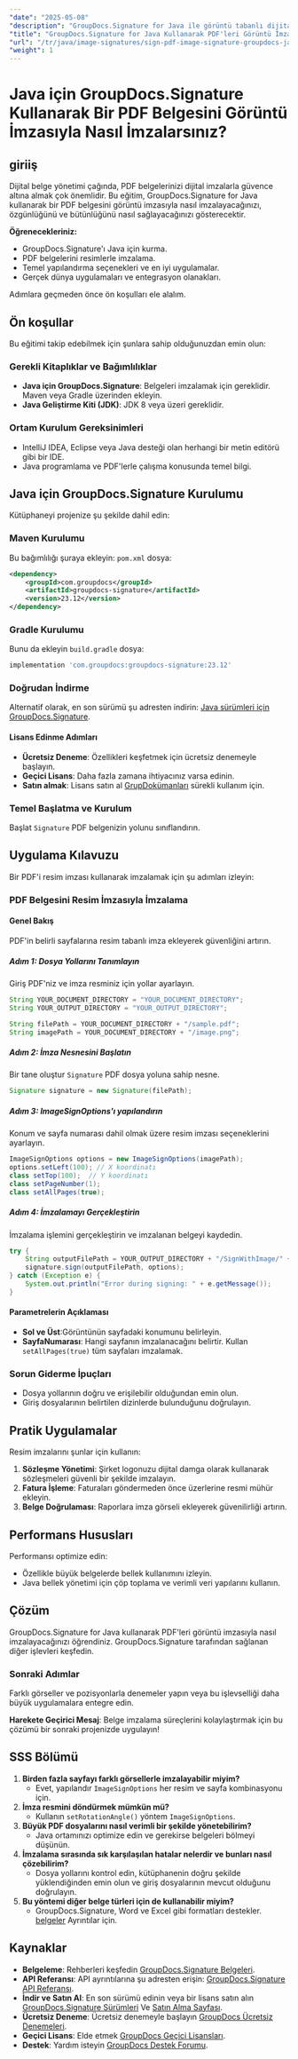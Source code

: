 ```yaml
---
"date": "2025-05-08"
"description": "GroupDocs.Signature for Java ile görüntü tabanlı dijital imzalar ekleyerek PDF belgelerinizi nasıl güvence altına alacağınızı öğrenin. Bu adım adım kılavuzu izleyin."
"title": "GroupDocs.Signature for Java Kullanarak PDF'leri Görüntü İmzalarıyla Nasıl İmzalarsınız? Adım Adım Kılavuz"
"url": "/tr/java/image-signatures/sign-pdf-image-signature-groupdocs-java/"
"weight": 1
---
```


# Java için GroupDocs.Signature Kullanarak Bir PDF Belgesini Görüntü İmzasıyla Nasıl İmzalarsınız?

## giriiş
Dijital belge yönetimi çağında, PDF belgelerinizi dijital imzalarla güvence altına almak çok önemlidir. Bu eğitim, GroupDocs.Signature for Java kullanarak bir PDF belgesini görüntü imzasıyla nasıl imzalayacağınızı, özgünlüğünü ve bütünlüğünü nasıl sağlayacağınızı gösterecektir.

**Öğrenecekleriniz:**
- GroupDocs.Signature'ı Java için kurma.
- PDF belgelerini resimlerle imzalama.
- Temel yapılandırma seçenekleri ve en iyi uygulamalar.
- Gerçek dünya uygulamaları ve entegrasyon olanakları.

Adımlara geçmeden önce ön koşulları ele alalım.

## Ön koşullar
Bu eğitimi takip edebilmek için şunlara sahip olduğunuzdan emin olun:

### Gerekli Kitaplıklar ve Bağımlılıklar
- **Java için GroupDocs.Signature**: Belgeleri imzalamak için gereklidir. Maven veya Gradle üzerinden ekleyin.
- **Java Geliştirme Kiti (JDK)**: JDK 8 veya üzeri gereklidir.

### Ortam Kurulum Gereksinimleri
- IntelliJ IDEA, Eclipse veya Java desteği olan herhangi bir metin editörü gibi bir IDE.
- Java programlama ve PDF'lerle çalışma konusunda temel bilgi.

## Java için GroupDocs.Signature Kurulumu
Kütüphaneyi projenize şu şekilde dahil edin:

### Maven Kurulumu
Bu bağımlılığı şuraya ekleyin: `pom.xml` dosya:
```xml
<dependency>
    <groupId>com.groupdocs</groupId>
    <artifactId>groupdocs-signature</artifactId>
    <version>23.12</version>
</dependency>
```

### Gradle Kurulumu
Bunu da ekleyin `build.gradle` dosya:
```gradle
implementation 'com.groupdocs:groupdocs-signature:23.12'
```

### Doğrudan İndirme
Alternatif olarak, en son sürümü şu adresten indirin: [Java sürümleri için GroupDocs.Signature](https://releases.groupdocs.com/signature/java/).

#### Lisans Edinme Adımları
- **Ücretsiz Deneme**: Özellikleri keşfetmek için ücretsiz denemeyle başlayın.
- **Geçici Lisans**: Daha fazla zamana ihtiyacınız varsa edinin.
- **Satın almak**: Lisans satın al [GrupDokümanları](https://purchase.groupdocs.com/buy) sürekli kullanım için.

### Temel Başlatma ve Kurulum
Başlat `Signature` PDF belgenizin yolunu sınıflandırın.

## Uygulama Kılavuzu
Bir PDF'i resim imzası kullanarak imzalamak için şu adımları izleyin:

### PDF Belgesini Resim İmzasıyla İmzalama
#### Genel Bakış
PDF'in belirli sayfalarına resim tabanlı imza ekleyerek güvenliğini artırın.

##### Adım 1: Dosya Yollarını Tanımlayın
Giriş PDF'niz ve imza resminiz için yollar ayarlayın.
```java
String YOUR_DOCUMENT_DIRECTORY = "YOUR_DOCUMENT_DIRECTORY";
String YOUR_OUTPUT_DIRECTORY = "YOUR_OUTPUT_DIRECTORY";

String filePath = YOUR_DOCUMENT_DIRECTORY + "/sample.pdf";
String imagePath = YOUR_DOCUMENT_DIRECTORY + "/image.png";
```

##### Adım 2: İmza Nesnesini Başlatın
Bir tane oluştur `Signature` PDF dosya yoluna sahip nesne.
```java
Signature signature = new Signature(filePath);
```

##### Adım 3: ImageSignOptions'ı yapılandırın
Konum ve sayfa numarası dahil olmak üzere resim imzası seçeneklerini ayarlayın.
```java
ImageSignOptions options = new ImageSignOptions(imagePath);
options.setLeft(100); // X koordinatı
class setTop(100);  // Y koordinatı
class setPageNumber(1);
class setAllPages(true);
```

##### Adım 4: İmzalamayı Gerçekleştirin
İmzalama işlemini gerçekleştirin ve imzalanan belgeyi kaydedin.
```java
try {
    String outputFilePath = YOUR_OUTPUT_DIRECTORY + "/SignWithImage/" + new File(filePath).getName();
    signature.sign(outputFilePath, options);
} catch (Exception e) {
    System.out.println("Error during signing: " + e.getMessage());
}
```

#### Parametrelerin Açıklaması
- **Sol ve Üst**:Görüntünün sayfadaki konumunu belirleyin.
- **SayfaNumarası**: Hangi sayfanın imzalanacağını belirtir. Kullan `setAllPages(true)` tüm sayfaları imzalamak.

### Sorun Giderme İpuçları
- Dosya yollarının doğru ve erişilebilir olduğundan emin olun.
- Giriş dosyalarının belirtilen dizinlerde bulunduğunu doğrulayın.

## Pratik Uygulamalar
Resim imzalarını şunlar için kullanın:
1. **Sözleşme Yönetimi**: Şirket logonuzu dijital damga olarak kullanarak sözleşmeleri güvenli bir şekilde imzalayın.
2. **Fatura İşleme**: Faturaları göndermeden önce üzerlerine resmi mühür ekleyin.
3. **Belge Doğrulaması**: Raporlara imza görseli ekleyerek güvenilirliği artırın.

## Performans Hususları
Performansı optimize edin:
- Özellikle büyük belgelerde bellek kullanımını izleyin.
- Java bellek yönetimi için çöp toplama ve verimli veri yapılarını kullanın.

## Çözüm
GroupDocs.Signature for Java kullanarak PDF'leri görüntü imzasıyla nasıl imzalayacağınızı öğrendiniz. GroupDocs.Signature tarafından sağlanan diğer işlevleri keşfedin.

### Sonraki Adımlar
Farklı görseller ve pozisyonlarla denemeler yapın veya bu işlevselliği daha büyük uygulamalara entegre edin.

**Harekete Geçirici Mesaj**: Belge imzalama süreçlerini kolaylaştırmak için bu çözümü bir sonraki projenizde uygulayın!

## SSS Bölümü
1. **Birden fazla sayfayı farklı görsellerle imzalayabilir miyim?**
   - Evet, yapılandır `ImageSignOptions` her resim ve sayfa kombinasyonu için.
2. **İmza resmini döndürmek mümkün mü?**
   - Kullanın `setRotationAngle()` yöntem `ImageSignOptions`.
3. **Büyük PDF dosyalarını nasıl verimli bir şekilde yönetebilirim?**
   - Java ortamınızı optimize edin ve gerekirse belgeleri bölmeyi düşünün.
4. **İmzalama sırasında sık karşılaşılan hatalar nelerdir ve bunları nasıl çözebilirim?**
   - Dosya yollarını kontrol edin, kütüphanenin doğru şekilde yüklendiğinden emin olun ve giriş dosyalarının mevcut olduğunu doğrulayın.
5. **Bu yöntemi diğer belge türleri için de kullanabilir miyim?**
   - GroupDocs.Signature, Word ve Excel gibi formatları destekler. [belgeler](https://docs.groupdocs.com/signature/java/) Ayrıntılar için.

## Kaynaklar
- **Belgeleme**: Rehberleri keşfedin [GroupDocs.Signature Belgeleri](https://docs.groupdocs.com/signature/java/).
- **API Referansı**: API ayrıntılarına şu adresten erişin: [GroupDocs.Signature API Referansı](https://reference.groupdocs.com/signature/java/).
- **İndir ve Satın Al**: En son sürümü edinin veya bir lisans satın alın [GroupDocs.Signature Sürümleri](https://releases.groupdocs.com/signature/java/) Ve [Satın Alma Sayfası](https://purchase.groupdocs.com/buy).
- **Ücretsiz Deneme**: Ücretsiz denemeyle başlayın [GroupDocs Ücretsiz Denemeleri](https://releases.groupdocs.com/signature/java/).
- **Geçici Lisans**: Elde etmek [GroupDocs Geçici Lisansları](https://purchase.groupdocs.com/temporary-license/).
- **Destek**: Yardım isteyin [GroupDocs Destek Forumu](https://forum.groupdocs.com/c/signature/).